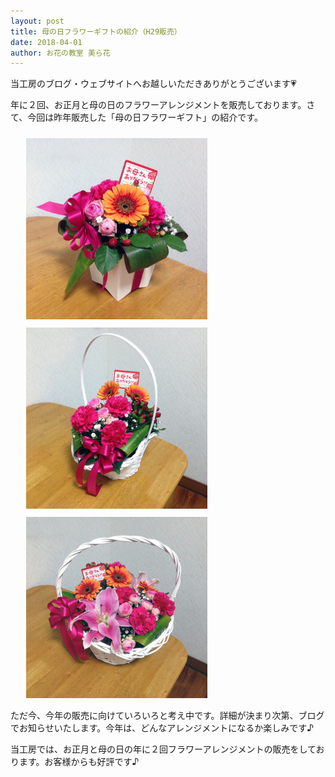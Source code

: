 ```yaml
---
layout: post
title: 母の日フラワーギフトの紹介（H29販売）
date: 2018-04-01
author: お花の教室 美ら花
---
```


当工房のブログ・ウェブサイトへお越しいただきありがとうございます💗

年に２回、お正月と母の日のフラワーアレンジメントを販売しております。さて、今回は昨年販売した「母の日フラワーギフト」の紹介です。

<img src="/img/blog/20180401/01.jpg" style="width:290px;padding:10px 0 0 25px;" />
<img src="/img/blog/20180401/02.jpg" style="width:290px;padding:10px 0 0 25px;" />
<img src="/img/blog/20180401/03.jpg" style="width:290px;padding:10px 0 0 25px;" />

ただ今、今年の販売に向けていろいろと考え中です。詳細が決まり次第、ブログでお知らせいたします。今年は、どんなアレンジメントになるか楽しみです♪

当工房では、お正月と母の日の年に２回フラワーアレンジメントの販売をしております。お客様からも好評です♪
